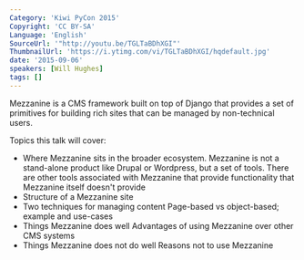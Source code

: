 ```yaml
---
Category: 'Kiwi PyCon 2015'
Copyright: 'CC BY-SA'
Language: 'English'
SourceUrl: '"http://youtu.be/TGLTaBDhXGI"'
ThumbnailUrl: 'https://i.ytimg.com/vi/TGLTaBDhXGI/hqdefault.jpg'
date: '2015-09-06'
speakers: [Will Hughes]
tags: []
---
```

Mezzanine is a CMS framework built on top of Django that provides a set of primitives for building rich sites that can be managed by non-technical users.

Topics this talk will cover:

 * Where Mezzanine sits in the broader ecosystem.
     Mezzanine is not a stand-alone product like Drupal or Wordpress, but a set of tools. There are other tools associated with Mezzanine that provide functionality that Mezzanine itself doesn't provide
 * Structure of a Mezzanine site
 * Two techniques for managing content
    Page-based vs object-based; example and use-cases
 * Things Mezzanine does well
    Advantages of using Mezzanine over other CMS systems
 * Things Mezzanine does not do well
    Reasons not to use Mezzanine